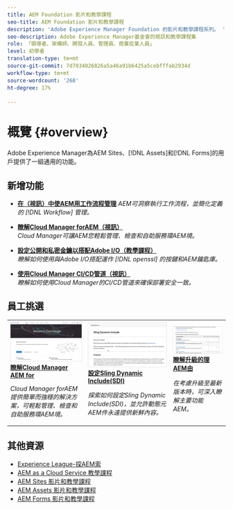 ```yaml
---
title: AEM Foundation 影片和教學課程
seo-title: AEM Foundation 影片和教學課程
description: 'Adobe Experience Manager Foundation 的影片和教學課程系列。 '
seo-description: Adobe Experience Manager基金會的視訊和教學課程集
role: 「領導者、架構師、開發人員、管理員、商業從業人員」
level: 初學者
translation-type: tm+mt
source-git-commit: 7d7034026826a5a46a91b6425a5cebfffab2934d
workflow-type: tm+mt
source-wordcount: '268'
ht-degree: 17%

---
```



# 概覽 {#overview}

Adobe Experience Manager為AEM Sites、[!DNL Assets]和[!DNL Forms]的用戶提供了一組通用的功能。

## 新增功能

* **[在（視訊）中使AEM用工作流程管理](./workflow/use-workflow-management.md)**
   *AEM可洞察執行工作流程，並簡化定義的 [!DNL Workflow] 管理。*

* **[瞭解Cloud Manager forAEM（視訊）](./cloud-manager/understand-cloud-manager-for-aem.md)**\
   *Cloud Manager可讓AEM您輕鬆管理、檢查和自助服務環AEM境。*

* **[設定公開和私密金鑰以搭配Adobe I/O（教學課程）](./authentication/set-up-public-private-keys-for-use-with-aem-and-adobe-io.md)**\
   *瞭解如何使用與Adobe I/O搭配運作 [!DNL openssl] 的按鍵和AEM鑰匙庫。*

* **[使用Cloud Manager CI/CD管道（視訊）](./cloud-manager/use-the-cicd-pipeline-in-cloud-manager-for-aem.md)**\
   *瞭解如何使用Cloud Manager的CI/CD管道來確保部署安全一致。*

## 員工挑選

<table>
<tr>
  <td>
    <a href="./cloud-manager/understand-cloud-manager-for-aem.md">
    <img alt="瞭解Cloud Manager AEM for" src="./cloud-manager/assets/understand-cloud-manager-for-aem/thumbnail.png" />
    </a>
    <div>
     <a href="./cloud-manager/understand-cloud-manager-for-aem.md">
    <strong>瞭解Cloud Manager AEM for</strong>
    </a>
    </div>
    <p>
    <em>Cloud Manager forAEM提供簡單而強穩的解決方案，可輕鬆管理、檢查和自助服務環AEM境。</em>
    <p>
  </td>
   <td>
    <a href="./development/set-up-sling-dynamic-include.md">
    <img alt="設定Sling Dynamic Include(SDI)" src="./development/assets/set-up-sling-dynamic-include/thumbnail.png" />
    </a>
     <div>
     <a href="./development/set-up-sling-dynamic-include.md">
    <strong>設定Sling Dynamic Include(SDI)</strong>
    </a>
    </div>
    <p>
    <em>探索如何設定Sling Dynamic Include(SDI)，並允許動態元AEM件永遠提供新鮮內容。</em>
    <p>
  </td>
  <td>
    <a href="./administration/understand-reasons-to-upgrade.md">
    <img alt="瞭解升級的理AEM由" src="./administration/assets/understand-reasons-to-upgrade/thumbnail.png" />
    </a>
    <div>
    <a href="./administration/understand-reasons-to-upgrade.md">
    <strong>瞭解升級的理AEM由</strong>
    </a>
    </div>
    <p>
    <em>在考慮升級至最新版本時，可深入瞭解主要功能AEM。</em>
    </p>
  </td>
</tr>
</table>

## 其他資源

* [Experience League-探AEM索](https://experienceleague.adobe.com/#recommended/solutions/experience-manager)
* [AEM as a Cloud Service 教學課程](/help/cloud-service/overview.md)
* [AEM Sites 影片和教學課程](/help/sites/overview.md)
* [AEM Assets 影片和教學課程](/help/assets/overview.md)
* [AEM Forms 影片和教學課程](/help/forms/overview.md)
